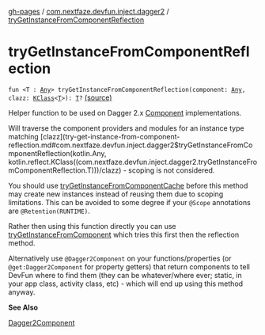 [gh-pages](../index.md) / [com.nextfaze.devfun.inject.dagger2](index.md) / [tryGetInstanceFromComponentReflection](./try-get-instance-from-component-reflection.md)

# tryGetInstanceFromComponentReflection

`fun <T : `[`Any`](https://kotlinlang.org/api/latest/jvm/stdlib/kotlin/-any/index.html)`> tryGetInstanceFromComponentReflection(component: `[`Any`](https://kotlinlang.org/api/latest/jvm/stdlib/kotlin/-any/index.html)`, clazz: `[`KClass`](https://kotlinlang.org/api/latest/jvm/stdlib/kotlin.reflect/-k-class/index.html)`<`[`T`](try-get-instance-from-component-reflection.md#T)`>): `[`T`](try-get-instance-from-component-reflection.md#T)`?` [(source)](https://github.com/NextFaze/dev-fun/tree/master/devfun-inject-dagger2/src/main/java/com/nextfaze/devfun/inject/dagger2/Instances.kt#L132)

Helper function to be used on Dagger 2.x [Component](#) implementations.

Will traverse the component providers and modules for an instance type matching [clazz](try-get-instance-from-component-reflection.md#com.nextfaze.devfun.inject.dagger2$tryGetInstanceFromComponentReflection(kotlin.Any, kotlin.reflect.KClass((com.nextfaze.devfun.inject.dagger2.tryGetInstanceFromComponentReflection.T)))/clazz) - scoping is not considered.

You should use [tryGetInstanceFromComponentCache](try-get-instance-from-component-cache.md) before this method may create new instances instead of reusing
them due to scoping limitations. This can be avoided to some degree if your `@Scope` annotations are `@Retention(RUNTIME)`.

Rather then using this function directly you can use [tryGetInstanceFromComponent](try-get-instance-from-component.md) which tries this first then the reflection method.

Alternatively use `@Dagger2Component` on your functions/properties (or `@get:Dagger2Component` for property getters)
that return components to tell DevFun where to find them (they can be whatever/where ever; static, in your app class,
activity class, etc) - which will end up using this method anyway.

**See Also**

[Dagger2Component](../com.nextfaze.devfun.annotations/-dagger2-component/index.md)


